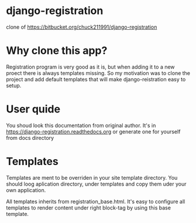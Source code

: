 django-registration
===================
clone of https://bitbucket.org/chuck211991/django-registration

Why clone this app?
===================
Registration program is very good as it is, but when adding it to a new proect there is
always templates missing. So my motivation was to clone the project and add default templates
that will make django-reistration easy to setup.

User quide
==========
You shoud look this documentation from original author. It's in  https://django-registration.readthedocs.org or generate one for yourself from docs directory

Templates
=========
Templates are ment to be overriden in your site template directory. You should loog aplication directory, under templates and copy them uder your own application.

All templates inherits from registration_base.html. It's easy to configure all templates to render content under right block-tag by using this base template.

